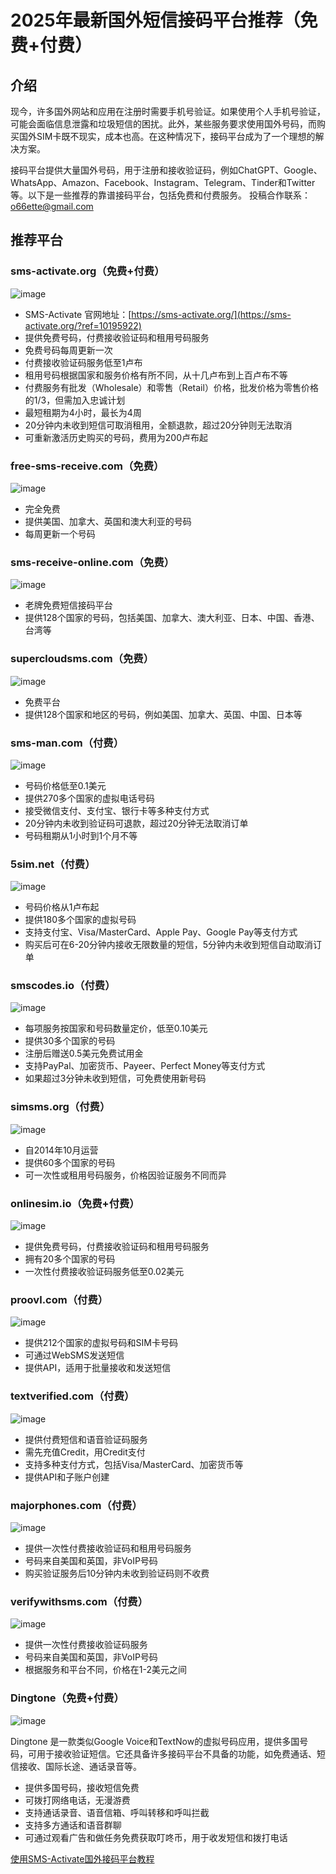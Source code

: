 # 2025年最新国外短信接码平台推荐（免费+付费）

## 介绍

现今，许多国外网站和应用在注册时需要手机号验证。如果使用个人手机号验证，可能会面临信息泄露和垃圾短信的困扰。此外，某些服务要求使用国外号码，而购买国外SIM卡既不现实，成本也高。在这种情况下，接码平台成为了一个理想的解决方案。

接码平台提供大量国外号码，用于注册和接收验证码，例如ChatGPT、Google、WhatsApp、Amazon、Facebook、Instagram、Telegram、Tinder和Twitter等。以下是一些推荐的靠谱接码平台，包括免费和付费服务。 投稿合作联系：o66ette@gmail.com


## 推荐平台

### sms-activate.org（免费+付费）

![image](https://github.com/freddiewalchwmf25/JieMa/assets/169989972/3b257a03-2705-4b4a-b01f-4dca13f0bbf2)


- SMS-Activate 官网地址：[https://sms-activate.org/](https://sms-activate.org/?ref=10195922)
- 提供免费号码，付费接收验证码和租用号码服务
- 免费号码每周更新一次
- 付费接收验证码服务低至1卢布
- 租用号码根据国家和服务价格有所不同，从十几卢布到上百卢布不等
- 付费服务有批发（Wholesale）和零售（Retail）价格，批发价格为零售价格的1/3，但需加入忠诚计划
- 最短租期为4小时，最长为4周
- 20分钟内未收到短信可取消租用，全额退款，超过20分钟则无法取消
- 可重新激活历史购买的号码，费用为200卢布起


### free-sms-receive.com（免费）

![image](https://github.com/freddiewalchwmf25/JieMa/assets/169989972/14bba625-8f3f-471a-b180-c3115e6b67db)


- 完全免费
- 提供美国、加拿大、英国和澳大利亚的号码
- 每周更新一个号码

### sms-receive-online.com（免费）

![image](https://github.com/freddiewalchwmf25/JieMa/assets/169989972/6a1939c9-72ad-48ea-a74c-37d80a4aaea6)


- 老牌免费短信接码平台
- 提供128个国家的号码，包括美国、加拿大、澳大利亚、日本、中国、香港、台湾等

### supercloudsms.com（免费）

![image](https://github.com/freddiewalchwmf25/JieMa/assets/169989972/4d2a5117-8295-4f2c-9b6f-6c578e12c132)


- 免费平台
- 提供128个国家和地区的号码，例如美国、加拿大、英国、中国、日本等

### sms-man.com（付费）

![image](https://github.com/freddiewalchwmf25/JieMa/assets/169989972/ba4c41d0-5a05-4413-9bc0-5800b6a0d311)



- 号码价格低至0.1美元
- 提供270多个国家的虚拟电话号码
- 接受微信支付、支付宝、银行卡等多种支付方式
- 20分钟内未收到验证码可退款，超过20分钟无法取消订单
- 号码租期从1小时到1个月不等

### 5sim.net（付费）

![image](https://github.com/freddiewalchwmf25/JieMa/assets/169989972/84c9b5c7-8b95-4e85-9f41-630ad9a5700e)


- 号码价格从1卢布起
- 提供180多个国家的虚拟号码
- 支持支付宝、Visa/MasterCard、Apple Pay、Google Pay等支付方式
- 购买后可在6-20分钟内接收无限数量的短信，5分钟内未收到短信自动取消订单

### smscodes.io（付费）

![image](https://github.com/freddiewalchwmf25/JieMa/assets/169989972/152fdb89-95f8-41a4-9668-6010cfb3899a)


- 每项服务按国家和号码数量定价，低至0.10美元
- 提供30多个国家的号码
- 注册后赠送0.5美元免费试用金
- 支持PayPal、加密货币、Payeer、Perfect Money等支付方式
- 如果超过3分钟未收到短信，可免费使用新号码

### simsms.org（付费）

![image](https://github.com/freddiewalchwmf25/JieMa/assets/169989972/48161cd7-516f-4cd5-84bf-5e58c34a3014)


- 自2014年10月运营
- 提供60多个国家的号码
- 可一次性或租用号码服务，价格因验证服务不同而异

### onlinesim.io（免费+付费）

![image](https://github.com/freddiewalchwmf25/JieMa/assets/169989972/e071263c-ab9d-4297-82ff-b1d049b0699c)


- 提供免费号码，付费接收验证码和租用号码服务
- 拥有20多个国家的号码
- 一次性付费接收验证码服务低至0.02美元

### proovl.com（付费）

![image](https://github.com/freddiewalchwmf25/JieMa/assets/169989972/5f014b2d-6887-4c5e-863c-69506856e7b3)


- 提供212个国家的虚拟号码和SIM卡号码
- 可通过WebSMS发送短信
- 提供API，适用于批量接收和发送短信

### textverified.com（付费）

![image](https://github.com/freddiewalchwmf25/JieMa/assets/169989972/50246c5e-8864-425e-ae45-097663ce5fca)


- 提供付费短信和语音验证码服务
- 需先充值Credit，用Credit支付
- 支持多种支付方式，包括Visa/MasterCard、加密货币等
- 提供API和子账户创建

### majorphones.com（付费）

![image](https://github.com/freddiewalchwmf25/JieMa/assets/169989972/8feb8da7-f1a0-4a9d-9adf-2f2ce30dbc26)


- 提供一次性付费接收验证码和租用号码服务
- 号码来自美国和英国，非VoIP号码
- 购买验证服务后10分钟内未收到验证码则不收费

### verifywithsms.com（付费）

![image](https://github.com/freddiewalchwmf25/JieMa/assets/169989972/8397f2c4-5a75-44c6-9981-2cdffdf9a4cd)


- 提供一次性付费接收验证码服务
- 号码来自美国和英国，非VoIP号码
- 根据服务和平台不同，价格在1-2美元之间

### Dingtone（免费+付费）

![image](https://github.com/freddiewalchwmf25/JieMa/assets/169989972/72597911-10db-434a-99b7-7d44271bc203)

Dingtone 是一款类似Google Voice和TextNow的虚拟号码应用，提供多国号码，可用于接收验证短信。它还具备许多接码平台不具备的功能，如免费通话、短信接收、国际长途、通话录音等。

- 提供多国号码，接收短信免费
- 可拨打网络电话，无漫游费
- 支持通话录音、语音信箱、呼叫转移和呼叫拦截
- 支持多方通话和语音群聊
- 可通过观看广告和做任务免费获取叮咚币，用于收发短信和拨打电话


[使用SMS-Activate国外接码平台教程](https://github.com/bfresource1/jiaocheng)
